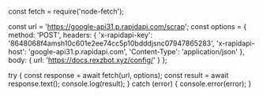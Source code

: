 const fetch = require('node-fetch');

const url = 'https://google-api31.p.rapidapi.com/scrap';
const options = {
  method: 'POST',
  headers: {
    'x-rapidapi-key': '8648068f4amsh10c601e2ee74cc5p10bdddjsnc07947865283',
    'x-rapidapi-host': 'google-api31.p.rapidapi.com',
    'Content-Type': 'application/json'
  },
  body: {
    url: 'https://docs.rexzbot.xyz/config/'
  }
};

try {
	const response = await fetch(url, options);
	const result = await response.text();
	console.log(result);
} catch (error) {
	console.error(error);
}